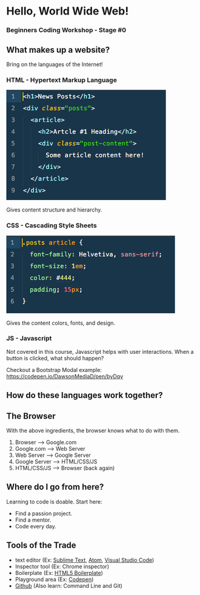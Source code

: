 # Hello, World Wide Web!
### Beginners Coding Workshop - Stage #0

## What makes up a website?
Bring on the languages of the Internet!

### HTML - Hypertext Markup Language
[![HTML example](./assets/images/stage-0-html-structure.png)](./assets/coding-examples/stage-0-html-structure.html)

Gives content structure and hierarchy.

### CSS - Cascading Style Sheets
[![CSS example](./assets/images/stage-0-css-structure.png)](./assets/coding-examples/stage-0-css-structure.html)

Gives the content colors, fonts, and design.

### JS - Javascript
Not covered in this course, Javascript helps with user interactions. When a button is clicked, what should happen?

Checkout a Bootstrap Modal example:
https://codepen.io/DawsonMediaD/pen/byDqv

## How do these languages work together?

## The Browser
With the above ingredients, the browser knows what to do with them.

1. Browser --> Google.com
1. Google.com --> Web Server
1. Web Server --> Google Server
1. Google Server --> HTML/CSS/JS
1. HTML/CSS/JS --> Browser (back again)

## Where do I go from here?
Learning to code is doable. Start here:
* Find a passion project.
* Find a mentor.
* Code every day.

## Tools of the Trade
* text editor (Ex: [Sublime Text](http://www.sublimetext.com/), [Atom](https://atom.io/), [Visual Studio Code](https://code.visualstudio.com/))
* Inspector tool (Ex: Chrome inspector)
* Boilerplate (Ex: [HTML5 Boilerplate](https://html5boilerplate.com/))
* Playground area (Ex: [Codepen](http://codepen.io))
* [Github](http://github.com) (Also learn: Command Line and Git)
